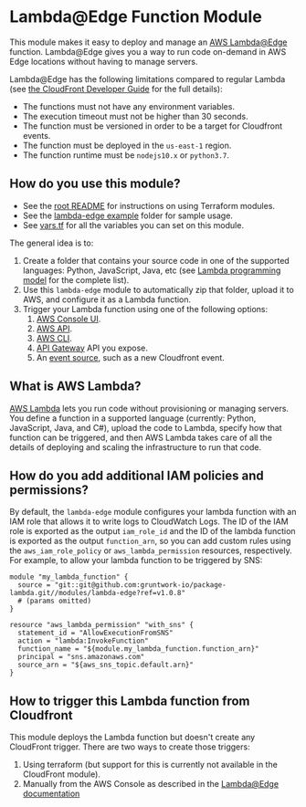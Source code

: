 # Lambda@Edge Function Module

This module makes it easy to deploy and manage an [AWS Lambda@Edge](https://aws.amazon.com/lambda/edge/) function.
Lambda@Edge gives you a way to run code on-demand in AWS Edge locations without having to manage servers.

Lambda@Edge has the following limitations compared to regular Lambda (see
[the CloudFront Developer Guide](https://docs.aws.amazon.com/AmazonCloudFront/latest/DeveloperGuide/lambda-requirements-limits.html)
for the full details):
* The functions must not have any environment variables.
* The execution timeout must not be higher than 30 seconds.
* The function must be versioned in order to be a target for Cloudfront events.
* The function must be deployed in the `us-east-1` region.
* The function runtime must be `nodejs10.x` or `python3.7`.





## How do you use this module?

* See the [root README](https://github.com/biptec/terraform-aws-lambda/blob/v0.9.0/README.md) for instructions on using Terraform modules.
* See the [lambda-edge example](https://github.com/biptec/terraform-aws-lambda/blob/v0.9.0/examples/lambda-edge) folder for sample usage.
* See [vars.tf](./vars.tf) for all the variables you can set on this module.

The general idea is to:

1. Create a folder that contains your source code in one of the supported languages: Python, JavaScript, Java, etc (see
   [Lambda programming model](https://docs.aws.amazon.com/lambda/latest/dg/programming-model-v2.html) for the complete
   list).
1. Use this `lambda-edge` module to automatically zip that folder, upload it to AWS, and configure it as a Lambda function.
1. Trigger your Lambda function using one of the following options:
    1. [AWS Console UI](https://console.aws.amazon.com/lambda/home).
    1. [AWS API](http://docs.aws.amazon.com/lambda/latest/dg/API_Invoke.html).
    1. [AWS CLI](http://docs.aws.amazon.com/cli/latest/reference/lambda/invoke.html).
    1. [API Gateway](http://docs.aws.amazon.com/apigateway/latest/developerguide/getting-started.html) API you expose.
    1. An [event source](http://docs.aws.amazon.com/lambda/latest/dg/invoking-lambda-function.html), such as a new
       Cloudfront event.




## What is AWS Lambda?

[AWS Lambda](https://aws.amazon.com/lambda/) lets you run code without provisioning or managing servers. You define a
function in a supported language (currently: Python, JavaScript, Java, and C#), upload the code to Lambda, specify how
that function can be triggered, and then AWS Lambda takes care of all the details of deploying and scaling the
infrastructure to run that code.




## How do you add additional IAM policies and permissions?

By default, the `lambda-edge` module configures your lambda function with an IAM role that allows it to write logs to
CloudWatch Logs. The ID of the IAM role is exported as the output `iam_role_id` and the ID of the lambda function is
exported as the output `function_arn`, so you can add custom rules using the `aws_iam_role_policy` or
`aws_lambda_permission` resources, respectively. For example, to allow your lambda function to be triggered by SNS:

```hcl
module "my_lambda_function" {
  source = "git::git@github.com:gruntwork-io/package-lambda.git//modules/lambda-edge?ref=v1.0.8"
  # (params omitted)
}

resource "aws_lambda_permission" "with_sns" {
  statement_id = "AllowExecutionFromSNS"
  action = "lambda:InvokeFunction"
  function_name = "${module.my_lambda_function.function_arn}"
  principal = "sns.amazonaws.com"
  source_arn = "${aws_sns_topic.default.arn}"
}
```




## How to trigger this Lambda function from Cloudfront

This module deploys the Lambda function but doesn't create any CloudFront trigger. There are two ways to create those
triggers:

1. Using terraform (but support for this is currently not available in the CloudFront module).
2. Manually from the AWS Console as described in the
   [Lambda@Edge documentation](https://docs.aws.amazon.com/lambda/latest/dg/lambda-edge.html#lambda-edge-add-triggers)
